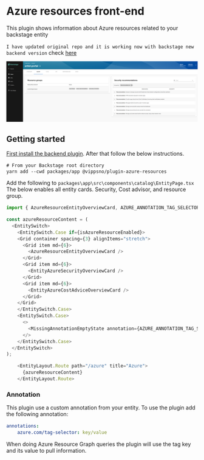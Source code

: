 # Azure resources front-end

This plugin shows information about Azure resources related to your backstage entity

`` I have updated original repo and it is working now with backstage new backend version ``
check [here](https://github.com/davormilutinovic/backstage-azure-resources-backend)


![backstage azure entity view](./img/entity-view.png)

## Getting started

[First install the backend plugin](https://github.com/ehrnst/backstage-azure-resources-backend). After that follow the below instructions.


```
# From your Backstage root directory
yarn add --cwd packages/app @vippsno/plugin-azure-resources
```

Add the following to `packages\app\src\components\catalog\EntityPage.tsx` The below enables all entity cards. Security, Cost advisor, and resource group.

```TypeScript
import { AzureResourceEntityOverviewCard, AZURE_ANNOTATION_TAG_SELECTOR, EntityAzureSecurityOverviewCard,EntityAzureCostAdviceOverviewCard, isAzureResourceEnabled } from '@vippsno/plugin-azure-resources';
```

```TypeScript
const azureResourceContent = (
  <EntitySwitch>
    <EntitySwitch.Case if={isAzureResourceEnabled}>
    <Grid container spacing={3} alignItems="stretch">
      <Grid item md={6}>
        <AzureResourceEntityOverviewCard />
      </Grid>
      <Grid item md={6}>
        <EntityAzureSecurityOverviewCard />
      </Grid>
      <Grid item md={6}>
        <EntityAzureCostAdviceOverviewCard />
      </Grid>
    </Grid>
    </EntitySwitch.Case>
    <EntitySwitch.Case>
      <>
        <MissingAnnotationEmptyState annotation={AZURE_ANNOTATION_TAG_SELECTOR} />
      </>
    </EntitySwitch.Case>
  </EntitySwitch>
);

```

```TypeScript
    <EntityLayout.Route path="/azure" title="Azure">
      {azureResourceContent}
    </EntityLayout.Route>
```

### Annotation

This plugin use a custom annotation from your entity. To use the plugin add the following annotation:

```YAML
annotations:
    azure.com/tag-selector: key/value
```

When doing Azure Resource Graph queries the plugin will use the tag key and its value to pull information.
